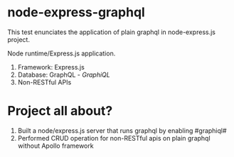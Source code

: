 # node-express-graphql
This test enunciates the application of plain graphql in node-express.js project.   

Node runtime/Express.js application.
1. Framework: Express.js
2. Database: GraphQL - *GraphiQL*
3. Non-RESTful APIs

# Project all about?
1. Built a node/express.js server that runs graphql by enabling #graphiql#
2. Performed CRUD operation for non-RESTful apis on plain graphql without Apollo framework

